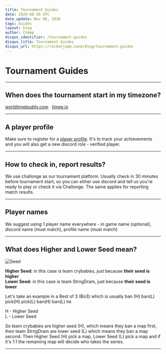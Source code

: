 ```yaml
---
title: Tournament Guides
date: 2020-08-20 UTC
date_update: Nov 08, 2020
tags: Guides
layout: blog
author: Ch4mp
disqus_identifier: /tournament-guides
disqus_title: Tournament Guides
disqus_url: https://rocketjump.zone/blog/tournament-guides
---
```


<h1 class="w3-center">Tournament Guides</h1>

<hr>

<h2 class="w3-center">When does the tournament start in my timezone?</h2>
<p class="w3-center">
<a href="https://www.worldtimebuddy.com/" target="_blank">worldtimebuddy.com</a>&nbsp;&nbsp; <a href="https://timee.io/" target="_blank">timee.io</a>
</p>
<hr>

<h2 class="w3-center">A player profile</h2>

<p>Make sure to register for a <a href="https://rocketjump.zone/new-player" target="_blank">player profile</a>. It's to track your achievements and you will also get a new discord role - verified player.</p>

<hr>

<h2 class="w3-center">How to check in, report results?</h2>
<p>We use challonge as our tournament platform. Usually check in 30 minutes before tournament start, so you can either use discord and tell us you're ready to play or check it via Challonge. The same applies for reporting match results.</p>

<hr>

<h2 class="w3-center">Player names</h2>
<p>We suggest using 1 player name everywhere - in game name (optional), discord name (must match), profile name (must match)</p>
<hr>

<h2 class="w3-center" id="seeds">What does Higher and Lower Seed mean?</h2>
<img src="../../images/seed.png" alt="Seed">

**Higher Seed:** in this case is team crybabies, just because **their seed is higher**  
**Lower Seed:** in this case is team StrngDram, just because **their seed is lower**  

Let's take an example in a Best of 3 (Bo3) which is usually ban (H) ban(L) pick(H) pick(L) ban(H) ban(L) tie  

H - Higher Seed  
L - Lower Seed  

So team crybabies are higher seed (H), which means they ban a map first, then team StrngDram are lower seed (L) which means they ban a map second. Then Higher Seed (H) pick a map, Lower Seed (L) pick a map and if it's 1:1 the remaining map will decide who takes the series.

<hr>
